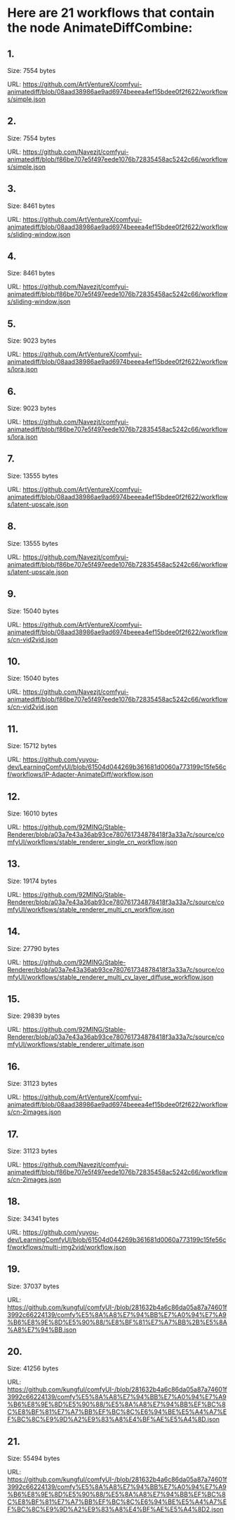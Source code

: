 # Here are 21 workflows that contain the node AnimateDiffCombine:

## 1. 

Size: 7554 bytes

URL: https://github.com/ArtVentureX/comfyui-animatediff/blob/08aad38986ae9ad6974beeea4ef15bdee0f2f622/workflows/simple.json

## 2. 

Size: 7554 bytes

URL: https://github.com/Navezjt/comfyui-animatediff/blob/f86be707e5f497eede1076b72835458ac5242c66/workflows/simple.json

## 3. 

Size: 8461 bytes

URL: https://github.com/ArtVentureX/comfyui-animatediff/blob/08aad38986ae9ad6974beeea4ef15bdee0f2f622/workflows/sliding-window.json

## 4. 

Size: 8461 bytes

URL: https://github.com/Navezjt/comfyui-animatediff/blob/f86be707e5f497eede1076b72835458ac5242c66/workflows/sliding-window.json

## 5. 

Size: 9023 bytes

URL: https://github.com/ArtVentureX/comfyui-animatediff/blob/08aad38986ae9ad6974beeea4ef15bdee0f2f622/workflows/lora.json

## 6. 

Size: 9023 bytes

URL: https://github.com/Navezjt/comfyui-animatediff/blob/f86be707e5f497eede1076b72835458ac5242c66/workflows/lora.json

## 7. 

Size: 13555 bytes

URL: https://github.com/ArtVentureX/comfyui-animatediff/blob/08aad38986ae9ad6974beeea4ef15bdee0f2f622/workflows/latent-upscale.json

## 8. 

Size: 13555 bytes

URL: https://github.com/Navezjt/comfyui-animatediff/blob/f86be707e5f497eede1076b72835458ac5242c66/workflows/latent-upscale.json

## 9. 

Size: 15040 bytes

URL: https://github.com/ArtVentureX/comfyui-animatediff/blob/08aad38986ae9ad6974beeea4ef15bdee0f2f622/workflows/cn-vid2vid.json

## 10. 

Size: 15040 bytes

URL: https://github.com/Navezjt/comfyui-animatediff/blob/f86be707e5f497eede1076b72835458ac5242c66/workflows/cn-vid2vid.json

## 11. 

Size: 15712 bytes

URL: https://github.com/yuyou-dev/LearningComfyUI/blob/61504d044269b361681d0060a773199c15fe56cf/workflows/IP-Adapter-AnimateDiff/workflow.json

## 12. 

Size: 16010 bytes

URL: https://github.com/92MING/Stable-Renderer/blob/a03a7e43a36ab93ce780761734878418f3a33a7c/source/comfyUI/workflows/stable_renderer_single_cn_workflow.json

## 13. 

Size: 19174 bytes

URL: https://github.com/92MING/Stable-Renderer/blob/a03a7e43a36ab93ce780761734878418f3a33a7c/source/comfyUI/workflows/stable_renderer_multi_cn_workflow.json

## 14. 

Size: 27790 bytes

URL: https://github.com/92MING/Stable-Renderer/blob/a03a7e43a36ab93ce780761734878418f3a33a7c/source/comfyUI/workflows/stable_renderer_multi_cv_layer_diffuse_workflow.json

## 15. 

Size: 29839 bytes

URL: https://github.com/92MING/Stable-Renderer/blob/a03a7e43a36ab93ce780761734878418f3a33a7c/source/comfyUI/workflows/stable_renderer_ultimate.json

## 16. 

Size: 31123 bytes

URL: https://github.com/ArtVentureX/comfyui-animatediff/blob/08aad38986ae9ad6974beeea4ef15bdee0f2f622/workflows/cn-2images.json

## 17. 

Size: 31123 bytes

URL: https://github.com/Navezjt/comfyui-animatediff/blob/f86be707e5f497eede1076b72835458ac5242c66/workflows/cn-2images.json

## 18. 

Size: 34341 bytes

URL: https://github.com/yuyou-dev/LearningComfyUI/blob/61504d044269b361681d0060a773199c15fe56cf/workflows/multi-img2vid/workflow.json

## 19. 

Size: 37037 bytes

URL: https://github.com/kungful/comfyUI-/blob/281632b4a6c86da05a87a74601f3992c66224139/comfy%E5%8A%A8%E7%94%BB%E7%A0%94%E7%A9%B6%E8%9E%8D%E5%90%88/%E8%BF%81%E7%A7%BB%2B%E5%8A%A8%E7%94%BB.json

## 20. 

Size: 41256 bytes

URL: https://github.com/kungful/comfyUI-/blob/281632b4a6c86da05a87a74601f3992c66224139/comfy%E5%8A%A8%E7%94%BB%E7%A0%94%E7%A9%B6%E8%9E%8D%E5%90%88/%E5%8A%A8%E7%94%BB%EF%BC%8C%E8%BF%81%E7%A7%BB%EF%BC%8C%E6%94%BE%E5%A4%A7%EF%BC%8C%E9%9D%A2%E9%83%A8%E4%BF%AE%E5%A4%8D.json

## 21. 

Size: 55494 bytes

URL: https://github.com/kungful/comfyUI-/blob/281632b4a6c86da05a87a74601f3992c66224139/comfy%E5%8A%A8%E7%94%BB%E7%A0%94%E7%A9%B6%E8%9E%8D%E5%90%88/%E5%8A%A8%E7%94%BB%EF%BC%8C%E8%BF%81%E7%A7%BB%EF%BC%8C%E6%94%BE%E5%A4%A7%EF%BC%8C%E9%9D%A2%E9%83%A8%E4%BF%AE%E5%A4%8D2.json

